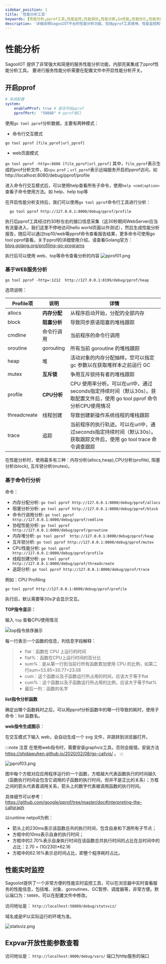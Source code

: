 ```yaml
---
sidebar_position: 1
title: '性能分析工具'
keywords: [性能分析,pprof工具,性能监控,性能调优,性能诊断,Go性能,性能优化,性能测试,性能分析工具,调试工具]
description: '详细说明SagooIOT平台的性能分析功能，包括pprof工具使用、性能监控和调优方法等完整的性能分析指南。'
---
```


# 性能分析

SagooIOT 提供了非常强大和简便的服务性能分析功能，内部完美集成了pprof性能分析工具。
要进行服务性能分析需要在配置文件中开启性能分析开关。

## 开启pprof

```yaml
# 系统配置
system:
    enablePProf: true # 是否开启pprof
    pprofPort:  "58088" # pprof端口

```

使用`go tool pprof`分析数据，主要有两种模式：

* 命令行交互模式

`go tool pprof [file_pprof|url_pprof]`

* web页面模式

`go tool pprof -http=:6666 [file_pprof|url_pprof]`
其中，`file_pprof`表示生成的prof分析文件，如`cpu.prof`；`url_pprof`表示远端服务开启的pprof访问，如http://localhost:8080/debug/pprof/profile

进入命令行交互模式后，可以使用help查看所有子命令，使用`help <cmd|option>`查看子命令使用方法。如 help、help top等



在开启性能分析支持后，我们可以使用`go tool pprof`命令行工具进行分析：

```shell
  go tool pprof http://127.0.0.1:8000/debug/pprof/profile

```
执行后pprof工具经过约30秒左右的接口信息采集（这30秒期间WebServer应当有流量进入，我们这里不停地访问hello world页面以作测试），然后生成性能分析报告，随后可以通过top10/web等pprof命令查看报告结果，更多命令可使用go tool pprof查看。关于pprof的详细使用介绍，请查看Golang官方：[blog.golang.org/profiling-go-programs](https://blog.golang.org/profiling-go-programs)

执行后可以使用 web、top等命令查看分析的内容
![pprof01.png](../imgs/performance/pprof01.png)

### 基于WEB服务分析
```shell
go tool pprof -http=:1212  http://127.0.0.1:8199/debug/pprof/heap
```

选项说明：

| Profile项    | 说明         | 详情                                                         |
| ------------ | ------------ | ------------------------------------------------------------ |
| allocs       | **内存分配** | 从程序启动开始，分配的全部内存                               |
| block        | **阻塞分析** | 导致同步原语阻塞的堆栈跟踪                                   |
| cmdline      | 命令行调用   | 当前程序的命令行调用                                         |
| oroutine     | gorouting    | 所有当前 goroutine 的堆栈跟踪                                |
| heap         | 堆           | 活动对象的内存分配抽样。您可以指定 gc 参数以在获取堆样本之前运行 GC |
| mutex        | **互斥锁**   | 争用互斥锁持有者的堆栈跟踪                                   |
| profile      | **CPU分析**  | CPU 使用率分析。可以在url中，通过seconds指定持续时间（默认30s）。获取配置文件后，使用 go tool pprof 命令分析CPU使用情况 |
| threadcreate | 线程创建     | 导致创建新操作系统线程的堆栈跟踪                             |
| trace        | 追踪         | 当前程序的执行轨迹。可以在url中，通过seconds指定持续时间（默认30s）。获取跟踪文件后，使用 go tool trace 命令调查跟踪 |

在性能分析时，使用最多有三种：内存分析(allocs,heap),CPU分析(profile), 阻塞分析(block), 互斥锁分析(mutex)。

### 基于命令行分析

命令：

* 内存分配分析: `go tool pprof http://127.0.0.1:8000/debug/pprof/allocs`
* 阻塞分析分析: `go tool pprof http://127.0.0.1:8000/debug/pprof/block`
* 命令行调用分析: `go tool pprof http://127.0.0.1:8000/debug/pprof/cmdline`
* 协程性能分析: `go tool pprof  http://127.0.0.1:8000/debug/pprof/goroutine`
* 内存堆分析: `go tool pprof  http://127.0.0.1:8000/debug/pprof/heap`
* 互斥锁分析: `go tool pprof http://127.0.0.1:8000/debug/pprof/mutex`
* CPU性能分析: `go tool pprof http://127.0.0.1:8000/debug/pprof/profile`
* 线程创建分析: `go tool pprof http://127.0.0.1:8000/debug/pprof/threadcreate`
* 追踪分析: `go tool pprof http://127.0.0.1:8000/debug/pprof/trace`


例如：CPU Profiling

```shell
go tool pprof http://127.0.0.1:8000/debug/pprof/profile

```

执行后，默认需要等30s才会显示交互。



**TOP指令显示：**

输入 `top` 查看CPU使用情况

![top指令排序展示](../imgs/performance/pprof02.png)

每一行表示一个函数的信息，列信息字段解释：

> - flat：函数在 CPU 上运行的时间
> - flat%：函数在CPU上运行时间的百分比
> - sum%：是从第一行到当前行所有函数累加使用 CPU 的比例，如第二行sum=53.85=30.77+23.08
> - cum：这个函数以及子函数运行所占用的时间，应该大于等于flat
> - cum%：这个函数以及子函数运行所占用的比例，应该大于等于flat%
> - 最后一列：函数的名字

**list指令分析函数**

确定出哪个函数耗时之后，可以用pprof分析函数中的哪一行导致的耗时，使用子命令：list 函数名。

**web指令生成图示**：

在交互模式下输入 web，会自动生成一个 svg 文件，并跳转到浏览器打开。

:::note 注意
在使用web指令时，需要安装graphviz工具，否则会报错。安装方法 https://shidawuhen.github.io/2020/02/08/go-callvis/ 。
:::

![pprof03.png](../imgs/performance/pprof03.png)

图中每个方框对应应用程序运行的一个函数，方框越大代表函数执行的时间越久（函数执行时间会包含它调用的子函数的执行时间，但并不是正比的关系）；方框之间的箭头代表着调用关系，箭头上的数字代表被调用函数的执行时间。

具体细节可以参考：https://github.com/google/pprof/tree/master/doc#interpreting-the-callgraph

以runtime netpoll为例：
* 箭头上的230ms表示该函数总共的执行时间，包含自身和下游所有子节点；
* 方框中的10ms表示自身的执行时间；
* 方框中的2.70%表示自身执行时间在该函数总共执行时间的占比在总时间中的占比：2.70 = (10/230)*62.16
* 方框中的62.16%表示总时间占比，即整个程序耗时占比。

## 性能实时监控

SagooIot提供了一个非常方便的性能实时监控工具，可以在浏览器中实时查看服务的性能信息，包括堆、对象、goroutines、GC暂停、调度器等，非常方便。默认端口为：`58089`，可以在配置文件中修改。

访问地址是： `http://localhost:58089/debug/statsviz/`

域名或是IP以实际运行的环境为准。

![statsviz.png](../imgs/performance/statsviz.png)

## Expvar开放性能参数查看

访问地址是： `http://localhost:8000/debug/vars/` 端口为http服务的端口
